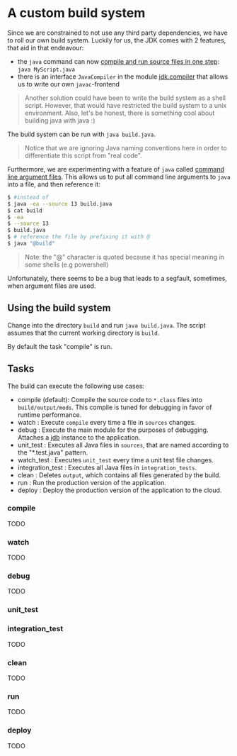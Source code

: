 # A custom build system

Since we are constrained to not use any third party dependencies, we have to roll our own build system.
Luckily for us, the JDK comes with 2 features, that aid in that endeavour:

- the `java` command can now [compile and run source files in one step]: `java MyScript.java`
- there is an interface `JavaCompiler` in the module [jdk.compiler] that allows us to write our own `javac`-frontend

> Another solution could have been to write the build system as a shell script.
> However, that would have restricted the build system to a unix environment.
> Also, let's be honest, there is something cool about building java with java :)

The build system can be run with `java build.java`.

> Notice that we are ignoring Java naming conventions here in order to differentiate this script from "real code".

Furthermore, we are experimenting with a feature of `java` called [command line argument files].
This allows us to put all command line arguments to `java` into a file, and then reference it:

```sh
$ #instead of
$ java -ea --source 13 build.java
$ cat build
$ -ea
$ --source 13
$ build.java
$ # reference the file by prefixing it with @
$ java "@build"
```

> Note: the "@" character is quoted because it has special meaning in some shells (e.g powershell)

Unfortunately, there seems to be a bug that leads to a segfault, sometimes, when argument files are used.

## Using the build system

Change into the directory `build` and run `java build.java`.
The script assumes that the current working directory is `build`.

By default the task "compile" is run.

## Tasks

The build can execute the following use cases:

- compile (default): Compile the source code to `*.class` files into `build/output/mods`.
                     This compile is tuned for debugging in favor of runtime performance.
- watch            : Execute `compile` every time a file in `sources` changes.
- debug            : Execute the main module for the purposes of debugging.
                     Attaches a [jdb] instance to the application.
- unit_test        : Executes all Java files in `sources`, that are named according to the "*.test.java" pattern.
- watch_test       : Executes `unit_test` every time a unit test file changes.
- integration_test : Executes all Java files in `integration_tests`.
- clean            : Deletes `output`, which contains all files generated by the build.
- run              : Run the production version of the application.
- deploy           : Deploy the production version of the application to the cloud.

### compile
TODO
### watch
TODO
### debug
TODO
### unit_test
### integration_test
TODO
### clean
TODO
### run
TODO
### deploy
TODO

[jdb]: https://docs.oracle.com/en/java/javase/13/docs/specs/man/jdb.html
[jdk.compiler]: https://download.java.net/java/early_access/jdk14/docs/api/jdk.compiler/module-summary.html
[compile and run source files in one step]: http://openjdk.java.net/jeps/330
[command line argument files]: https://docs.oracle.com/en/java/javase/13/docs/specs/man/java.html#java-command-line-argument-files
